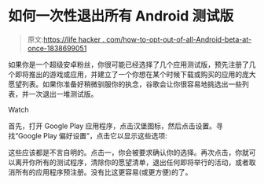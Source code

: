 # 如何一次性退出所有 Android 测试版

> 原文:[https://life hacker . com/how-to-opt-out-of-all-Android-beta-at-once-1838699051](https://lifehacker.com/how-to-opt-out-of-all-android-betas-at-once-1838699051)

如果你是一个超级安卓粉丝，你很可能已经选择了几个应用测试版，预先注册了几个即将推出的游戏或应用，并建立了一个你想在某个时候下载或购买的应用的庞大愿望列表。如果你准备好稍微驯服你的执念，谷歌会让你很容易地挑选出一些列表，并一次退出一堆测试版。

Watch

首先，打开 Google Play 应用程序，点击汉堡图标，然后点击设置。寻找“Google Play 偏好设置”，点击它以显示这些选项:

这些应该都是不言自明的。点击一，你会被要求确认你的选择。再次点击，你就可以离开你所有的测试程序，清除你的愿望清单，退出任何即将举行的活动，或者取消所有的应用程序预注册。没有比这更容易(或更方便)的了。
